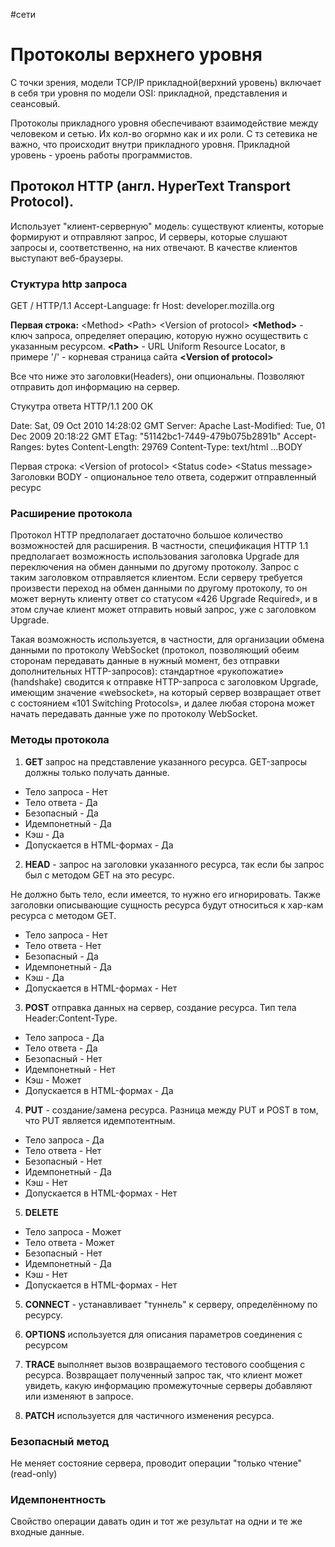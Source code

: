 \#сети

# Протоколы верхнего уровня

С точки зрения, модели TCP/IP прикладной(верхний уровень) включает в себя три уровня по модели OSI: прикладной, представления и сеансовый.

Протоколы прикладного уровня обеспечивают взаимодействие между человеком и сетью. Их кол-во огормно как и их роли. С тз сетевика не важно, что происходит внутри прикладного уровня. Прикладной уровень - уроень работы  программистов.

## Протокол HTTP (англ. HyperText Transport Protocol).

Использует "клиент-серверную" модель: существуют клиенты, которые формируют и отправляют запрос, И серверы, которые слушают запросы и, соответственно, на них отвечают. В качестве клиентов выступают веб-браузеры.

### Стуктура http запроса
GET / HTTP/1.1
Accept-Language: fr
Host: developer.mozilla.org

**Первая строка:** \<Method\> \<Path\> \<Version of protocol\>
**\<Method\>** - ключ запроса, определяет операцию, которую нужно осуществить с указанным ресурсом.
**\<Path\>** - URL Uniform Resource Locator, в примере '/' - корневая страница сайта
**\<Version of protocol\>** 

Все что ниже это заголовки(Headers), они опциональны. Позволяют отправить доп информацию на сервер.

Стукутра ответа
HTTP/1.1 200 OK

Date: Sat, 09 Oct 2010 14:28:02 GMT
Server: Apache
Last-Modified: Tue, 01 Dec 2009 20:18:22 GMT
ETag: "51142bc1-7449-479b075b2891b"
Accept-Ranges: bytes
Content-Length: 29769
Content-Type: text/html
...BODY

Первая строка: \<Version of protocol\> \<Status code\> \<Status message\>
Заголовки
BODY - опциональное тело ответа, содержит отправленный ресурс

### Расширение протокола

Протокол HTTP предполагает достаточно большое количество возможностей для расширения. В частности, спецификация HTTP 1.1 предполагает возможность использования заголовка Upgrade для переключения на обмен данными по другому протоколу. Запрос с таким заголовком отправляется клиентом. Если серверу требуется произвести переход на обмен данными по другому протоколу, то он может вернуть клиенту ответ со статусом «426 Upgrade Required», и в этом случае клиент может отправить новый запрос, уже с заголовком Upgrade.

Такая возможность используется, в частности, для организации обмена данными по протоколу WebSocket (протокол, позволяющий обеим сторонам передавать данные в нужный момент, без отправки дополнительных HTTP-запросов): стандартное «рукопожатие» (handshake) сводится к отправке HTTP-запроса с заголовком Upgrade, имеющим значение «websocket», на который сервер возвращает ответ с состоянием «101 Switching Protocols», и далее любая сторона может начать передавать данные уже по протоколу WebSocket.

### Методы протокола

1. **GET** запрос на представление указанного ресурса. GET-запросы должны только получать данные.

- Тело запроса - Нет
- Тело ответа - Да
- Безопасный - Да
- Идемпонетный - Да
- Кэш - Да
- Допускается в HTML-формах	- Да

2. **HEAD** - запрос на заголовки указанного ресурса, так если бы запрос был c методом GET на это ресурс.

Не должно быть тело, если имеется, то нужно его игнорировать. Также заголовки описывающие сущность ресурса будут относиться к хар-кам ресурса с методом GET.

- Тело запроса - Нет
- Тело ответа - Нет
- Безопасный - Да
- Идемпонетный - Да
- Кэш - Да
- Допускается в HTML-формах	- Нет

3. **POST** отправка данных на сервер, создание ресурса. Тип тела Header:Content-Type.

- Тело запроса - Да
- Тело ответа - Да
- Безопасный - Нет
- Идемпонетный - Нет
- Кэш - Может
- Допускается в HTML-формах	- Да

4. **PUT** - создание/замена ресурса. Разница между PUT и POST в том, что PUT является идемпотентным.

- Тело запроса - Да
- Тело ответа - Нет
- Безопасный - Нет
- Идемпонетный - Да
- Кэш - Нет
- Допускается в HTML-формах	- Нет

5. **DELETE** 

- Тело запроса - Может
- Тело ответа - Может
- Безопасный - Нет
- Идемпонетный - Да
- Кэш - Нет
- Допускается в HTML-формах	- Нет

5. **CONNECT** - устанавливает "туннель" к серверу, определённому по ресурсу.

6. **OPTIONS** используется для описания параметров соединения с ресурсом

7. **TRACE** выполняет вызов возвращаемого тестового сообщения с ресурса.
Возвращает полученный запрос так, что клиент может увидеть, какую информацию промежуточные серверы добавляют или изменяют в запросе.


8. **PATCH** используется для частичного изменения ресурса.

### Безопасный метод

Не меняет состояние сервера, проводит операции "только чтение" (read-only)

### Идемпонентность 
Свойство операции давать один и тот же результат на одни и те же входные данные.